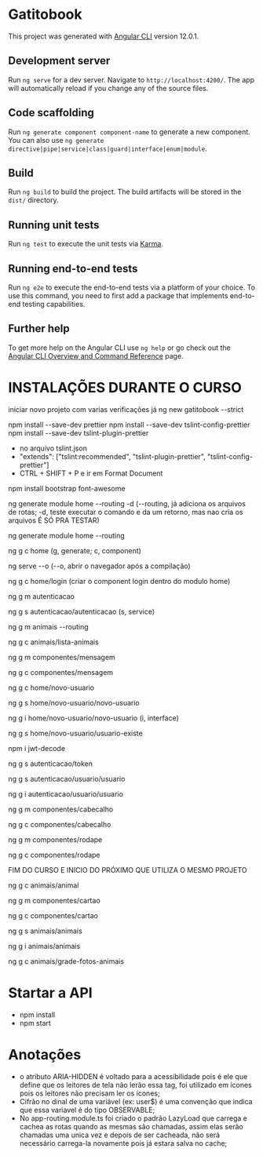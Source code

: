 # Gatitobook

This project was generated with [Angular CLI](https://github.com/angular/angular-cli) version 12.0.1.

## Development server

Run `ng serve` for a dev server. Navigate to `http://localhost:4200/`. The app will automatically reload if you change any of the source files.

## Code scaffolding

Run `ng generate component component-name` to generate a new component. You can also use `ng generate directive|pipe|service|class|guard|interface|enum|module`.

## Build

Run `ng build` to build the project. The build artifacts will be stored in the `dist/` directory.

## Running unit tests

Run `ng test` to execute the unit tests via [Karma](https://karma-runner.github.io).

## Running end-to-end tests

Run `ng e2e` to execute the end-to-end tests via a platform of your choice. To use this command, you need to first add a package that implements end-to-end testing capabilities.

## Further help

To get more help on the Angular CLI use `ng help` or go check out the [Angular CLI Overview and Command Reference](https://angular.io/cli) page.

# INSTALAÇÕES DURANTE O CURSO

iniciar novo projeto com varias verificações já
ng new gatitobook --strict

npm install --save-dev prettier
npm install --save-dev tslint-config-prettier
npm install --save-dev tslint-plugin-prettier

- no arquivo tslint.json
- "extends": ["tslint:recommended", "tslint-plugin-prettier", "tslint-config-prettier"]
- CTRL + SHIFT + P e ir em Format Document

npm install bootstrap font-awesome

ng generate module home --routing -d (--routing, já adiciona os arquivos de rotas; -d, teste executar o comando e da um retorno, mas nao cria os arquivos É SÓ PRA TESTAR)

ng generate module home --routing

ng g c home (g, generate; c, component)

ng serve --o (--o, abrir o navegador após a compilação)

ng g c home/login (criar o component login dentro do modulo home)

ng g m autenticacao

ng g s autenticacao/autenticacao (s, service)

ng g m animais --routing

ng g c animais/lista-animais

ng g m componentes/mensagem

ng g c componentes/mensagem

ng g c home/novo-usuario

ng g s home/novo-usuario/novo-usuario

ng g i home/novo-usuario/novo-usuario (i, interface)

ng g s home/novo-usuario/usuario-existe

npm i jwt-decode

ng g s autenticacao/token

ng g s autenticacao/usuario/usuario

ng g i autenticacao/usuario/usuario

ng g m componentes/cabecalho

ng g c componentes/cabecalho

ng g m componentes/rodape

ng g c componentes/rodape

FIM DO CURSO E INICIO DO PRÓXIMO QUE UTILIZA O MESMO PROJETO

ng g c animais/animal

ng g m componentes/cartao

ng g c componentes/cartao

ng g s animais/animais

ng g i animais/animais

ng g c animais/grade-fotos-animais

# Startar a API

- npm install
- npm start

# Anotações

- o atributo ARIA-HIDDEN é voltado para a acessibilidade pois é ele que define que os leitores de tela não lerão essa tag, foi utilizado em ícones pois os leitores não precisam ler os ícones;
- Cifrão no dinal de uma variável (ex: user$) é uma convenção que indica que essa variavel é do tipo OBSERVABLE;
- No app-routing.module.ts foi criado o padrão LazyLoad que carrega e cachea as rotas quando as mesmas são chamadas, assim elas serão chamadas uma unica vez e depois de ser cacheada, não será necessário carrega-la novamente pois já estara salva no cache;
